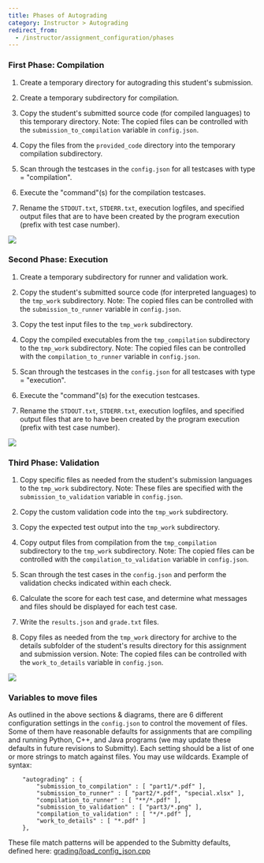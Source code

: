 ```yaml
---
title: Phases of Autograding
category: Instructor > Autograding
redirect_from:
  - /instructor/assignment_configuration/phases
---
```



### First Phase:  Compilation

1. Create a temporary directory for autograding this student's submission.

2. Create a temporary subdirectory for compilation.

3. Copy the student's submitted source code (for compiled languages) to this temporary directory.
   Note:  The copied files can be controlled with the
   ```submission_to_compilation``` variable in ```config.json```.   

4. Copy the files from the ```provided_code``` directory
   into the temporary compilation subdirectory.

5. Scan through the testcases in the ```config.json``` for all
   testcases with type = "compilation".

6. Execute the "command"(s) for the compilation testcases.

7. Rename the `STDOUT.txt`, `STDERR.txt`, execution logfiles, and
   specified output files that are to have been created by the program
   execution (prefix with test case number).

![](/images/files_for_compilation.png)

### Second Phase: Execution

1. Create a temporary subdirectory for runner and validation work.

2. Copy the student's submitted source code (for interpreted
   languages) to the ```tmp_work``` subdirectory.
   Note:  The copied files can be controlled with the
   ```submission_to_runner``` variable in ```config.json```.   

3. Copy the test input files to the ```tmp_work``` subdirectory.

4. Copy the compiled executables from the ```tmp_compilation``` subdirectory
   to the ```tmp_work``` subdirectory.
   Note:  The copied files can be controlled with the
   ```compilation_to_runner``` variable in ```config.json```.

5. Scan through the testcases in the ```config.json``` for all
   testcases with type = "execution".

6. Execute the "command"(s) for the execution testcases.

7. Rename the `STDOUT.txt`, `STDERR.txt`, execution logfiles, and
   specified output files that are to have been created by the program
   execution (prefix with test case number).

![](/images/files_for_runner.png)

### Third Phase: Validation

1. Copy specific files as needed from the student's submission
   languages to the ```tmp_work``` subdirectory.
   Note: These files are specified with the ```submission_to_validation``` variable
   in ```config.json```.

2. Copy the custom validation code into the ```tmp_work``` subdirectory.

3. Copy the expected test output into the ```tmp_work``` subdirectory.

5. Copy output files from compilation from the ```tmp_compilation``` subdirectory
   to the ```tmp_work``` subdirectory.
   Note:  The copied files can be controlled with the
   ```compilation_to_validation``` variable in ```config.json```.

5. Scan through the test cases in the ```config.json``` and perform
   the validation checks indicated within each check.

6. Calculate the score for each test case, and determine what messages
   and files should be displayed for each test case.

7. Write the ```results.json``` and ```grade.txt``` files.

8. Copy files as needed from the ```tmp_work``` directory for archive
   to the details subfolder of the student's results directory for
   this assignment and submission version.
   Note:  The copied files can be controlled with the
   ```work_to_details``` variable in ```config.json```.

![](/images/files_for_validation.png)






### Variables to move files

As outlined in the above sections & diagrams, there are 6 different
configuration settings in the `config.json` to control the movement of
files.  Some of them have reasonable defaults for assignments that are
compiling and running Python, C++, and Java programs (we may update
these defaults in future revisions to Submitty).  Each setting should
be a list of one or more strings to match against files.  You may use
wildcards.  Example of syntax:  

```
    "autograding" : {
        "submission_to_compilation" : [ "part1/*.pdf" ],
        "submission_to_runner" : [ "part2/*.pdf", "special.xlsx" ],
        "compilation_to_runner" : [ "**/*.pdf" ],
        "submission_to_validation" : [ "part3/*.png" ],
        "compilation_to_validation" : [ "*/*.pdf" ],
        "work_to_details" : [ "*.pdf" ]
    },
```

These file match patterns will be appended to the
Submitty defaults, defined here:
[grading/load_config_json.cpp](https://github.com/Submitty/Submitty/blob/master/grading/load_config_json.cpp)

